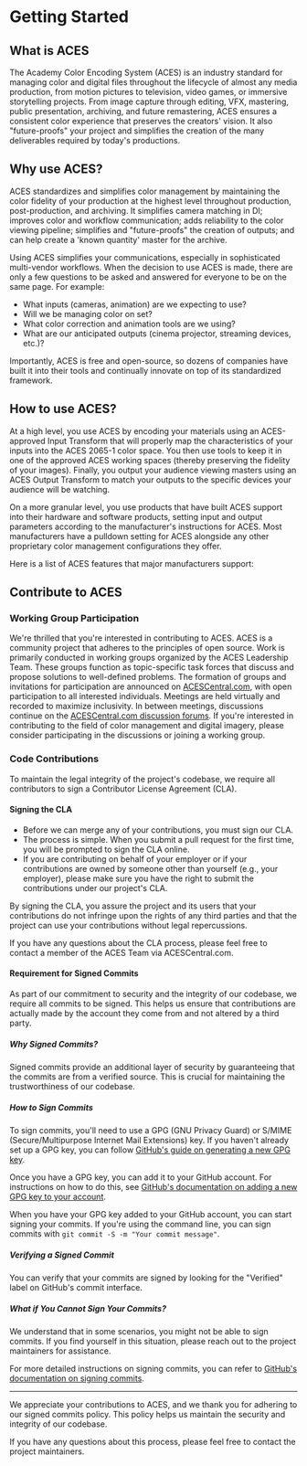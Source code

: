 Getting Started
====

## What is ACES
The Academy Color Encoding System (ACES) is an industry standard for managing color and digital files throughout the lifecycle of almost any media production, from motion pictures to television, video games, or immersive storytelling projects. From image capture through editing, VFX, mastering, public presentation, archiving, and future remastering, ACES ensures a consistent color experience that preserves the creators' vision. It also "future-proofs" your project and simplifies the creation of the many deliverables required by today's productions.

## Why use ACES?
ACES standardizes and simplifies color management by maintaining the color fidelity of your production at the highest level throughout production, post-production, and archiving. It simplifies camera matching in DI; improves color and workflow communication; adds reliability to the color viewing pipeline; simplifies and "future-proofs" the creation of outputs; and can help create a 'known quantity' master for the archive.

Using ACES simplifies your communications, especially in sophisticated multi-vendor workflows. When the decision to use ACES is made, there are only a few questions to be asked and answered for everyone to be on the same page. For example:

- What inputs (cameras, animation) are we expecting to use?
- Will we be managing color on set?
- What color correction and animation tools are we using?
- What are our anticipated outputs (cinema projector, streaming devices, etc.)?

Importantly, ACES is free and open-source, so dozens of companies have built it into their tools and continually innovate on top of its standardized framework.

## How to use ACES?

At a high level, you use ACES by encoding your materials using an ACES-approved Input Transform that will properly map the characteristics of your inputs into the ACES 2065-1 color space. You then use tools to keep it in one of the approved ACES working spaces (thereby preserving the fidelity of your images). Finally, you output your audience viewing masters using an ACES Output Transform to match your outputs to the specific devices your audience will be watching.

On a more granular level, you use products that have built ACES support into their hardware and software products, setting input and output parameters according to the manufacturer's instructions for ACES. Most manufacturers have a pulldown setting for ACES alongside any other proprietary color management configurations they offer.

Here is a list of ACES features that major manufacturers support:

## Contribute to ACES

### Working Group Participation

We're thrilled that you're interested in contributing to ACES.  ACES is a community project that adheres to the principles of open source. Work is primarily conducted in working groups organized by the ACES Leadership Team. These groups function as topic-specific task forces that discuss and propose solutions to well-defined problems. The formation of groups and invitations for participation are announced on [ACESCentral.com](https://www.acescentral.com), with open participation to all interested individuals. Meetings are held virtually and recorded to maximize inclusivity. In between meetings, discussions continue on the [ACESCentral.com discussion forums](https://community.acescentral.com). If you're interested in contributing to the field of color management and digital imagery, please consider participating in the discussions or joining a working group.

### Code Contributions
To maintain the legal integrity of the project's codebase, we require all contributors to sign a Contributor License Agreement (CLA).

#### Signing the CLA

- Before we can merge any of your contributions, you must sign our CLA.
- The process is simple. When you submit a pull request for the first time, you will be prompted to sign the CLA online.
- If you are contributing on behalf of your employer or if your contributions are owned by someone other than yourself (e.g., your employer), please make sure you have the right to submit the contributions under our project's CLA.

By signing the CLA, you assure the project and its users that your contributions do not infringe upon the rights of any third parties and that the project can use your contributions without legal repercussions.

If you have any questions about the CLA process, please feel free to contact a member of the ACES Team via ACESCentral.com.

#### Requirement for Signed Commits

As part of our commitment to security and the integrity of our codebase, we require all commits to be signed. This helps us ensure that contributions are actually made by the account they come from and not altered by a third party.

##### Why Signed Commits?

Signed commits provide an additional layer of security by guaranteeing that the commits are from a verified source. This is crucial for maintaining the trustworthiness of our codebase.

##### How to Sign Commits

To sign commits, you'll need to use a GPG (GNU Privacy Guard) or S/MIME (Secure/Multipurpose Internet Mail Extensions) key. If you haven't already set up a GPG key, you can follow [GitHub's guide on generating a new GPG key](https://docs.github.com/en/github/authenticating-to-github/generating-a-new-gpg-key).

Once you have a GPG key, you can add it to your GitHub account. For instructions on how to do this, see [GitHub's documentation on adding a new GPG key to your account](https://docs.github.com/en/github/authenticating-to-github/adding-a-new-gpg-key-to-your-github-account).

When you have your GPG key added to your GitHub account, you can start signing your commits. If you're using the command line, you can sign commits with `git commit -S -m "Your commit message"`.

##### Verifying a Signed Commit

You can verify that your commits are signed by looking for the "Verified" label on GitHub's commit interface.

##### What if You Cannot Sign Your Commits?

We understand that in some scenarios, you might not be able to sign commits. If you find yourself in this situation, please reach out to the project maintainers for assistance.

For more detailed instructions on signing commits, you can refer to [GitHub's documentation on signing commits](https://docs.github.com/en/github/authenticating-to-github/signing-commits).

---

We appreciate your contributions to ACES, and we thank you for adhering to our signed commits policy. This policy helps us maintain the security and integrity of our codebase.

If you have any questions about this process, please feel free to contact the project maintainers.

